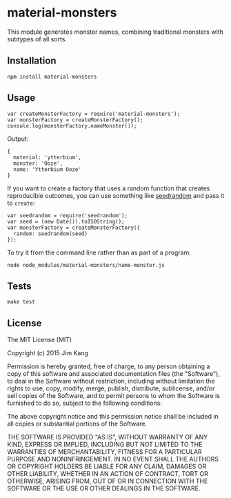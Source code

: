 material-monsters
==================

This module generates monster names, combining traditional monsters with subtypes of all sorts.

Installation
------------

    npm install material-monsters

Usage
-----

    var createMonsterFactory = require('material-monsters');
    var monsterFactory = createMonsterFactory();
    console.log(monsterFactory.nameMonster());

Output:

    {
      material: 'ytterbium',
      monster: 'Ooze',
      name: 'Ytterbium Ooze'
    }

If you want to create a factory that uses a random function that creates reproducible outcomes, you can use something like [seedrandom](https://www.npmjs.com/package/seedrandom) and pass it to `create`:

    var seedrandom = require('seedrandom');
    var seed = (new Date()).toISOString();
    var monsterFactory = createMonsterFactory({
      random: seedrandom(seed)
    });

To try it from the command line rather than as part of a program:

    node node_modules/material-monsters/name-monster.js

Tests
-----

    make test

License
-------

The MIT License (MIT)

Copyright (c) 2015 Jim Kang

Permission is hereby granted, free of charge, to any person obtaining a copy
of this software and associated documentation files (the "Software"), to deal
in the Software without restriction, including without limitation the rights
to use, copy, modify, merge, publish, distribute, sublicense, and/or sell
copies of the Software, and to permit persons to whom the Software is
furnished to do so, subject to the following conditions:

The above copyright notice and this permission notice shall be included in
all copies or substantial portions of the Software.

THE SOFTWARE IS PROVIDED "AS IS", WITHOUT WARRANTY OF ANY KIND, EXPRESS OR
IMPLIED, INCLUDING BUT NOT LIMITED TO THE WARRANTIES OF MERCHANTABILITY,
FITNESS FOR A PARTICULAR PURPOSE AND NONINFRINGEMENT. IN NO EVENT SHALL THE
AUTHORS OR COPYRIGHT HOLDERS BE LIABLE FOR ANY CLAIM, DAMAGES OR OTHER
LIABILITY, WHETHER IN AN ACTION OF CONTRACT, TORT OR OTHERWISE, ARISING FROM,
OUT OF OR IN CONNECTION WITH THE SOFTWARE OR THE USE OR OTHER DEALINGS IN
THE SOFTWARE.
